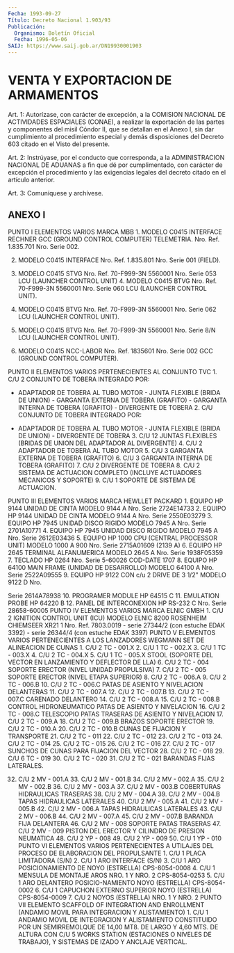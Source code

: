 ```yaml
---
Fecha: 1993-09-27
Título: Decreto Nacional 1.903/93
Publicación:
  Organismo: Boletín Oficial
  Fecha: 1996-05-06
SAIJ: https://www.saij.gob.ar/DN19930001903
---
```

# VENTA Y EXPORTACION DE ARMAMENTOS

<a id="1"></a>
Art. 1: Autorízase, con carácter de excepción, a la COMISION NACIONAL  DE  ACTIVIDADES    ESPACIALES   (CONAE),  a  realizar  la exportación de las partes y componentes del misil Cóndor II, que se detallan  en  el Anexo I, sin dar cumplimiento  al  procedimiento especial y demás  disposiciones  del Decreto 603 citado en el Visto del presente.

<a id="2"></a>
Art.  2:  Instrúyase,  por  el conducto  que  corresponda, a  la ADMINISTRACION NACIONAL DE ADUANAS  a fin que dé por cumplimentado, con carácter de excepción el procedimiento y las exigencias legales del decreto citado en el artículo anterior.

<a id="3"></a>
Art. 3: Comuníquese y archívese.

## ANEXO I

<a id="1"></a>
PUNTO I ELEMENTOS VARIOS MARCA MBB 1. MODELO  C0415  INTERFACE  RECHNER  GCC (GROUND CONTROL COMPUTER) TELEMETRIA. Nro. Ref. 1.835.701 Nro. Serie 002.

2.  MODELO  C0415  INTERFACE  Nro. Ref. 1.835.801  Nro.  Serie  001 (FIELD).

3. MODELO C0415 STVG Nro. Ref.  70-F999-3N  5560001  Nro. Serie 053 LCU (LAUNCHER CONTROL UNIT) 4.  MODELO C0415 BTVG Nro. Ref. 70-F999-3N 5560001 Nro.  Serie  060 LCU (LAUNCHER CONTROL UNIT).

5. MODELO  C0415  BTVG  Nro. Ref. 70-F999-3N 5560001 Nro. Serie 062 LCU (LAUNCHER CONTROL UNIT).

6. MODELO C0415 BTVG Nro.  Ref.  70-F999-3N  5560001 Nro. Serie 8/N LCU (LAUNCHER CONTROL UNIT).

7.  MODELO  C0415 NCC-LABOR Nro. Ref. 1835601 Nro.  Serie  002  GCC (GROUND CONTROL COMPUTER).

PUNTO II ELEMENTOS VARIOS PERTENECIENTES AL CONJUNTO TVC 1. C/U 2 CONJUNTO DE TOBERA INTEGRADO POR:

- ADAPTADOR DE TOBERA AL TUBO MOTOR - JUNTA FLEXIBLE (BRIDA DE UNION) - GARGANTA EXTERNA DE TOBERA (GRAFITO) - GARGANTA INTERNA DE TOBERA (GRAFITO) - DIVERGENTE DE TOBERA 2. C/U CONJUNTO DE TOBERA INTEGRADO POR:

- ADAPTADOR DE TOBERA AL TUBO MOTOR - JUNTA FLEXIBLE (BRIDA DE UNION) - DIVERGENTE DE TOBERA 3. C/U 12 JUNTAS  FLEXIBLES  (BRIDAS  DE  UNION  DEL  ADAPTADOR  AL DIVERGENTE) 4. C/U 2 ADAPTADOR DE TOBERA AL TUBO MOTOR 5. C/U 3 GARGANTA EXTERNA DE TOBERA (GRAFITO) 6. C/U 3 GARGANTA INTERNA DE TOBERA (GRAFITO) 7. C/U 2 DIVERGENTE DE TOBERA 8.   C/U  2  SISTEMA  DE  ACTUACION  COMPLETO  (INCLUYE  ACTUADORES MECANICOS Y SOPORTE) 9. C/U 1 SOPORTE DE SISTEMA DE ACTUACION.

PUNTO III ELEMENTOS VARIOS MARCA HEWLLET PACKARD 1. EQUIPO  HP  9144  UNIDAD  DE  CINTA  MODELO  9144  A  Nro. Serie 2724E14733 2.  EQUIPO  HP  9144  UNIDAD  DE  CINTA  MODELO  9144  A Nro. Serie 2550E03279 3.  EQUIPO  HP  7945  UNIDAD DISCO RIGIDO MODELO 7945 A Nro.  Serie 2701A10771 4. EQUIPO HP 7945 UNIDAD  DISCO  RIGIDO  MODELO  7945  A Nro. Serie 2612E03436 5.  EQUIPO HP 1000 CPU (CENTRAL PROCESSOR UNIT) MODELO 1000  A  900 Nro. Serie 2715A01609 (2139 A) 6. EQUIPO  HP  2645  TERMINAL ALFANUMERICA MODELO 2645 A Nro. Serie 1938F05359 7. TECLADO HP 0264 Nro. Serie 5-60026 COD-DATE 1707 8. EQUIPO HP 64100 MAIN FRAME (UNIDAD DE DESARROLLO) MODELO 64100 A Nro. Serie 2522A09555 9. EQUIPO HP 9122 CON  c/u  2  DRIVE  DE  3 1/2" MODELO 9122 D Nro.

Serie 2614A78938 10. PROGRAMER MODULE HP 64515 C 11. EMULATION PROBE HP 64220 B 12.  PANEL  DE  INTERCONEXION  HP RS-232 C Nro.  Serie  28658-60005 PUNTO IV ELEMENTOS VARIOS MARCA ELNIC GMBH 1. C/U 2 IGNITION CONTROL UNIT (ICU)  MODELO  ELNIC  8200 ROSENHEIM CHIEMSEER  XR21 1 Nro. Ref. 7803.0019 - serie 27344/2 (con  estuche EDAK 3392) - serie 26344/4 (con estuche EDAK 3397) PUNTO V ELEMENTOS VARIOS PERTENECIENTES A LOS LANZADORES WEGMANN SET DE ALINEACION DE CUNAS 1. C/U 2 TC - 001.X 2. C/U 1 TC - 002.X 3. C/U 1 TC - 003.X 4. C/U 2 TC - 004.X 5. C/U 1 TC - 005.X STOOL (SOPORTE  DEL  VECTOR  EN  LANZAMIENTO  Y  DEFLECTOR  DE LLA) 6. C/U 2 TC - 004 SOPORTE ERECTOR (NIVEL UNIDAD PROPULSIVA) 7. C/U 2 TC - 005 SOPORTE ERECTOR (NIVEL ETAPA SUPERIOR) 8. C/U 2 TC - 006.A 9. C/U 2 TC - 006.B 10. C/U 2 TC - 006.C PATAS DE ASIENTO Y NIVELACION DELANTERAS 11. C/U 2 TC - 007.A 12. C/U 2 TC - 007.B 13. C/U 2 TC - 007.C CARENADO DELANTERO 14. C/U 2 TC - 008.A 15. C/U 2 TC - 008.B CONTROL HIDRONEUMATICO PATAS DE ASIENTO Y NIVELACION 16. C/U 2 TC - 008.C TELESCOPIO PATAS TRASERAS DE ASIENTO Y NIVELACION 17. C/U 2 TC - 009.A 18. C/U 2 TC - 009.B BRAZOS SOPORTE ERECTOR 19. C/U 2 TC - 010.A 20. C/U 2 TC - 010.B CUNAS DE FIJACION Y TRANSPORTE 21. C/U 2 TC - 011 22. C/U 2 TC - 012 23. C/U 2 TC - 013 24. C/U 2 TC - 014 25. C/U 2 TC - 015 26. C/U 2 TC - 016 27. C/U 2 TC - 017 SUNCHOS DE CUNAS PARA FIJACION DEL VECTOR 28. C/U 2 TC - 018 29. C/U 6 TC - 019 30. C/U 2 TC - 020 31. C/U 2 TC - 021 BARANDAS FIJAS LATERALES.

32. C/U 2 MV - 001.A 33. C/U 2 MV - 001.B 34. C/U 2 MV - 002.A 35. C/U 2 MV - 002.B 36. C/U 2 MV - 003.A 37. C/U 2 MV - 003.B COBERTURAS HIDRAULICAS TRASERAS 38. C/U 2 MV - 004.A 39. C/U 2 MV - 004.B TAPAS HIDRAULICAS LATERALES 40. C/U 2 MV - 005.A 41. C/U 2 MV - 005.B  42. C/U 2 MV - 006.A TAPAS HIDRAULICAS LATERALES 43. C/U 2 MV - 006.B 44. C/U 2 MV - 007.A 45. C/U 2 MV - 007.B BARANDA FIJA DELANTERA 46. C/U 2 MV - 008 SOPORTE PATAS TRASERAS 47. C/U 2 MV - 009 PISTON DEL ERECTOR Y CILINDRO DE PRESION NEUMATICA 48. C/U 2 YP - 008 49. C/U 2 YP - 009 50. C/U 1 YP - 010 PUNTO VI ELEMENTOS    VARIOS   PERTENECIENTES  A  UTILAJES  DEL  PROCESO  DE ELABORACION DEL PROPULSANTE 1. C/U 1 PLACA LIMITADORA (S/N) 2. C/U 1 ARO INTERFACE (S/N) 3.  C/U  1 ARO POSICIONAMIENTO  DE  NOYO  (ESTRELLA)  CPS-8054-0008 4. C/U 1 MENSULA  DE  MONTAJE  AROS  NRO.  1 Y NRO. 2 CPS-8054-0253 5.  C/U 1 ARO DELANTERO POSICIO-NAMIENTO NOYO  (ESTRELLA)  CPS-8054- 0002 6. C/U  1  CAPUCHON  EXTERNO SUPERIOR NOYO (ESTRELLA) CPS-8054-0009 7. C/U 2 NOYOS (ESTRELLA) NRO. 1 Y NRO. 2 PUNTO VII ELEMENTO SCAFFOLD OF INTEGRATION AND ENROLLMENT (ANDAMIO MOVIL PARA INTEGRACION Y ALISTAMIENTO) 1. C/U 1 ANDAMIO MOVIL  DE  INTEGRACION  Y ALISTAMIENTO CONSTITUIDO POR UN SEMIRREMOLQUE DE 14,00 MT8. DE LARGO  Y  4,60 MTS. DE ALTURA CON  C/U  5  WORKS  STATION  (ESTACIONES O NIVELES DE  TRABAJO),  Y SISTEMAS DE IZADO Y ANCLAJE VERTICAL.